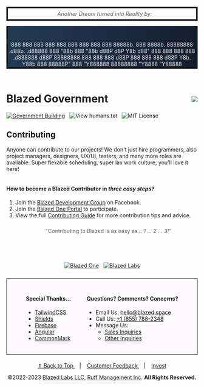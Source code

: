 <header id="page-top">
<div style="-webkit-touch-callout: none;-webkit-user-select: none;-khtml-user-select: none;-moz-user-select: none;-ms-user-select: none;user-select: none;">
<blockquote style="text-align:center;margin-left:0px;margin-right:0px;border:4px solid #0f0f0f;padding-top:6px;padding-bottom:6px;">
    <i>
        Another Dream turned into Reality by:
    </i> 
</blockquote>
<div style="text-align:center;overflow-x:scroll;background:#141E30;background: -webkit-linear-gradient(to right, #243B55, #141E30);background: linear-gradient(to right, #243B55, #141E30);color:#ffffff;color:rgba(255,255,255,0.9);text-shadow: 4px 2px rgba(0,0,0,0.3);border:4px solid #0f0f0f;border-top:0;padding-top:40px;">
888      888                                 888 
888      888                                 888 
888      888                                 888 
88888b.  888  8888b.  88888888  .d88b.   .d88888 
888 "88b 888     "88b    d88P  d8P  Y8b d88" 888 
888  888 888 .d888888   d88P   88888888 888  888 
888 d88P 888 888  888  d88P    Y8b.     Y88b 888 
88888P"  888 "Y888888 88888888  "Y8888   "Y88888 
</div></div>
</header>

<div style="float:right;padding-top:16px;">
    <img src="https://blazed.sirv.com/blazed.city/places/place1.jpg?w=400&h=400" />
</div>

<h1 style="font-weight:bold;border:0;padding-top:6px;">
    Blazed Government
</h1>

[![Government Building](https://img.shields.io/badge/government-red?style=for-the-badge "Visit this Place")](https://www.blazed.place/view?id=blz-gov) &nbsp; ![View humans.txt](https://img.shields.io/badge/Made%20By-humans-blue?style=for-the-badge "View humans.txt") &nbsp; ![MIT License](https://img.shields.io/github/license/blazed-labs/blazed-labs?style=for-the-badge "MIT License")

<h2>
  Contributing
</h2>
<div style="padding-bottom:18px;">
  <p>
    Anyone can contribute to our projects! We don't just hire programmers, also project managers, designers, UX/UI, testers, and many more roles are available. Super flexable scheduling, super lax work culture, you'll love it here!
  </p>
  <div style="padding-top:2px;">
    <h4 style="font-weight:bold;">
      How to become a Blazed Contributor in <i>three easy steps?</i>
    </h4>
    <ol>
      <li>
        Join the <a href="https://www.facebook.com/groups/blzdev">Blazed Development Group</a> on Facebook.
      </li>
      <li>
        Join the <a href="https://blz.one/">Blazed One Portal</a> to participate.
      </li>
      <li>
        View the full <a href="https://github.com/blazed-labs/blazed-labs/blob/main/law/CONTRIBUTING.md">Contributing Guide</a> for more contribution tips and advice.
      </li> 
    </ol>
  </div>
  <aside style="padding-bottom:18px;">
    <blockquote style="padding:10px;border:0;padding-left:20px;text-align:center;">
      "Contributing to Blazed is as easy as<i>... 1 ... 2 ... 3!</i>"
    </blockquote>
  </aside>
</div>


<div style="text-align:center">

[![Blazed One](https://img.shields.io/badge/Blazed-One-blue?style=for-the-badge&logo=data:image/webp;base64,UklGRgwBAABXRUJQVlA4WAoAAAAQAAAAEwAAEwAAQUxQSJsAAAABgFvb1rLo+3Eyd0lZtOESaeadEHkBELEog5zMfVwbcPc78v3vm+kgIiaA/aPS6nA4XVaJ5hgcHRye9nQ0VgPwXmaCFQBPQZESgOeISP4TeE2KFD6B94yAtg8AXTWt8PDrNkXy74A79hD0fci2lXKVR7mLmExgH8ShnaPogPpZ5Vg3JMxNvwwj2tj4i+Xm58RxlnEls49olHh/CABWUDggSgAAADADAJ0BKhQAFAA+bSyRRaQioZgEAEAGxLOAX7UGAIdtN3AA/vPA0UtZSPblfop///kEdls9BxW6nkyImweTORm+zO2yEn0/AgAA "Blazed One")](https://blz.one/) &nbsp; [![Blazed Labs](https://img.shields.io/badge/Blazed-Labs-red?style=for-the-badge&logo=data:image/webp;base64,UklGRgwBAABXRUJQVlA4WAoAAAAQAAAAEwAAEwAAQUxQSJsAAAABgFvb1rLo+3Eyd0lZtOESaeadEHkBELEog5zMfVwbcPc78v3vm+kgIiaA/aPS6nA4XVaJ5hgcHRye9nQ0VgPwXmaCFQBPQZESgOeISP4TeE2KFD6B94yAtg8AXTWt8PDrNkXy74A79hD0fci2lXKVR7mLmExgH8ShnaPogPpZ5Vg3JMxNvwwj2tj4i+Xm58RxlnEls49olHh/CABWUDggSgAAADADAJ0BKhQAFAA+bSyRRaQioZgEAEAGxLOAX7UGAIdtN3AA/vPA0UtZSPblfop///kEdls9BxW6nkyImweTORm+zO2yEn0/AgAA "Blazed Labs")](https://blazed.company/)

</div>


<div style="padding:25px 10% 20px 10%;margin:25px 0px 20px 0px;background:rgba(255,225,255,0.1);border:1px solid #333;">
  <div style="float:right;">
    <h4 style="font-weight:bold;">
      Questions? Comments? Concerns?
    </h4>
    <ul>
      <li>
        Email Us: <a href="mailto:hello@blazed.space">hello@blazed.space</a>
      </li>
      <li>
        Call Us: <a href="tel:+18557882348">+1 (855) 788-2348</a>
      </li>
      <li>
        Message Us: 
        <ul>
          <li>
            <a href="https://blazed.contact/">
              Sales Inquiries
            </a>
          </li>
          <li>
            <a href="https://blazed.company/contact/">
              Other Inquiries
            </a>
          </li>
        </ul>
      </li>
    </ul>
  </div>
  <div>
    <h4 style="font-weight:bold;">
      Special Thanks...
    </h4>
    <ul>
      <li>
        <a href="https://tailwindcss.com/">
          TailwindCSS
        </a>
      <li>
        <a href="https://shields.io/">
          Shields
        </a>
      </li>
      <li>
        <a href="https://firebase.google.com/">
          Firebase
        </a>
      </li>
      <li>
        <a href="https://angular.io/">
          Angular
        </a>
      </li>
      <li>
        <a href="https://github.com/commonmark/commonmark.js/">
          CommonMark
        </a>
      </li>
    </ul>
  </div>
</div>

<footer style="text-align:center;">
    <p>
        <a title="Jump to top of page" href="#page-top">
            &#x21d1; Back to Top
        </a>
        &nbsp;&nbsp;&nbsp;|&nbsp;&nbsp;&nbsp;
        <a href="https://forms.gle/f9F4SRyfpKdAHJ1R6">
            Customer Feedback
        </a>
        &nbsp;&nbsp;&nbsp;|&nbsp;&nbsp;&nbsp;
        <a href="https://opencollective.com/blazed-nation">
            Invest
        </a>
    </p>
    <p>
        &copy;2022-2023 <a href="https://blazed.company/">Blazed Labs LLC</a>, <a href="https://ruff-manage.com/">Ruff Management Inc</a>.&nbsp;<b>All Rights Reserved.</b>
    </p>
</footer>
